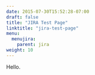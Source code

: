 ```yaml
---
date: 2015-07-30T15:52:28-07:00
draft: false
title: "JIRA Test Page"
linktitle: "jira-test-page"
menu:
  menujira:
    parent: jira
weight: 10
---
```


Hello.
